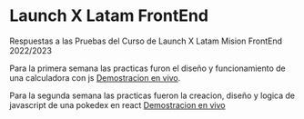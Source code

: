# Launch X Latam FrontEnd

Respuestas a las Pruebas del Curso de Launch X Latam Mision FrontEnd 2022/2023

Para la primera semana las practicas furon el diseño y funcionamiento de una calculadora con js [Demostracion en vivo]().

Para la segunda semana las practicas fueron la creacion, diseño y logica de javascript de una pokedex en react [Demostracion en vivo](https://luisrondon11.github.io/pokedexEnReact/)
